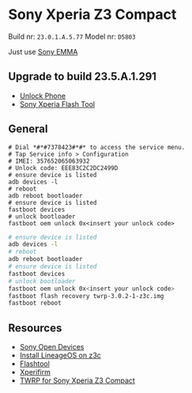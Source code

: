 # Sony Xperia Z3 Compact

Build nr: `23.0.1.A.5.77`
Model nr: `D5803`

Just use [Sony EMMA](https://software.sonymobile.com/www/)

## Upgrade to build 23.5.A.1.291

- [Unlock Phone](https://developer.sony.com/develop/open-devices/get-started/unlock-bootloader/)
- [Sony Xperia Flash Tool](https://developer.sony.com/develop/open-devices/get-started/flash-tool/)

## General

```
# Dial *#*#7378423#*#* to access the service menu.
# Tap Service info > Configuration
# IMEI: 357652065063932
# Unlock code: EEE83C2C2DC2499D
# ensure device is listed
adb devices -l
# reboot
adb reboot bootloader
# ensure device is listed
fastboot devices
# unlock bootloader
fastboot oem unlock 0x<insert your unlock code>
```

```sh
# ensure device is listed
adb devices -l
# reboot
adb reboot bootloader
# ensure device is listed
fastboot devices
# unlock bootloader
fastboot oem unlock 0x<insert your unlock code>
fastboot flash recovery twrp-3.0.2-1-z3c.img
fastboot reboot
```

## Resources

- [Sony Open Devices](https://developer.sony.com/develop/open-devices)
- [Install LineageOS on z3c](https://wiki.lineageos.org/devices/z3c/install)
- [Flashtool](http://www.flashtool.net)
- [Xperifirm](https://xperifirm.com/)
- [TWRP for Sony Xperia Z3 Compact](https://twrp.me/sony/sonyxperiaz3compact.html)
